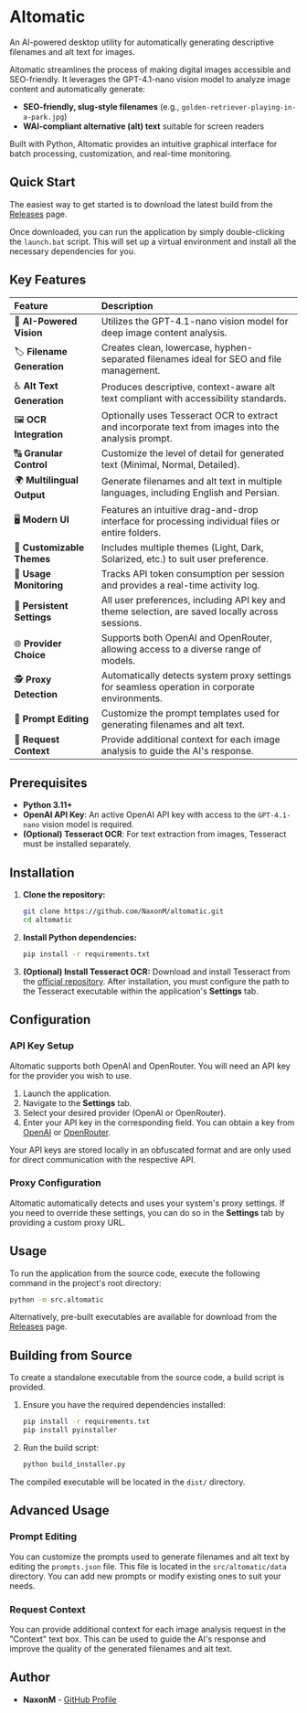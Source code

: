 # Altomatic

An AI-powered desktop utility for automatically generating descriptive filenames and alt text for images.

Altomatic streamlines the process of making digital images accessible and SEO-friendly. It leverages the GPT-4.1-nano vision model to analyze image content and automatically generate:

  * **SEO-friendly, slug-style filenames** (e.g., `golden-retriever-playing-in-a-park.jpg`)
  * **WAI-compliant alternative (alt) text** suitable for screen readers

Built with Python, Altomatic provides an intuitive graphical interface for batch processing, customization, and real-time monitoring.

## Quick Start

The easiest way to get started is to download the latest build from the [Releases](https://github.com/NaxonM/altomatic/releases) page.

Once downloaded, you can run the application by simply double-clicking the `launch.bat` script. This will set up a virtual environment and install all the necessary dependencies for you.

## Key Features

| Feature | Description |
| :--- | :--- |
| 🧠 **AI-Powered Vision** | Utilizes the GPT-4.1-nano vision model for deep image content analysis. |
| 🏷 **Filename Generation** | Creates clean, lowercase, hyphen-separated filenames ideal for SEO and file management. |
| ♿ **Alt Text Generation** | Produces descriptive, context-aware alt text compliant with accessibility standards. |
| 🖼️ **OCR Integration** | Optionally uses Tesseract OCR to extract and incorporate text from images into the analysis prompt. |
| 🔠 **Granular Control** | Customize the level of detail for generated text (Minimal, Normal, Detailed). |
| 🌍 **Multilingual Output** | Generate filenames and alt text in multiple languages, including English and Persian. |
| 🖥️ **Modern UI** | Features an intuitive drag-and-drop interface for processing individual files or entire folders. |
| 🎨 **Customizable Themes** | Includes multiple themes (Light, Dark, Solarized, etc.) to suit user preference. |
| 🧾 **Usage Monitoring** | Tracks API token consumption per session and provides a real-time activity log. |
| 🔧 **Persistent Settings** | All user preferences, including API key and theme selection, are saved locally across sessions. |
| 🌐 **Provider Choice** | Supports both OpenAI and OpenRouter, allowing access to a diverse range of models. |
| 🕵️ **Proxy Detection** | Automatically detects system proxy settings for seamless operation in corporate environments. |
| 📝 **Prompt Editing** | Customize the prompt templates used for generating filenames and alt text. |
| 🧠 **Request Context** | Provide additional context for each image analysis to guide the AI's response. |

## Prerequisites

  * **Python 3.11+**
  * **OpenAI API Key**: An active OpenAI API key with access to the `GPT-4.1-nano` vision model is required.
  * **(Optional) Tesseract OCR**: For text extraction from images, Tesseract must be installed separately.

## Installation

1.  **Clone the repository:**

    ```bash
    git clone https://github.com/NaxonM/altomatic.git
    cd altomatic
    ```

2.  **Install Python dependencies:**

    ```bash
    pip install -r requirements.txt
    ```

3.  **(Optional) Install Tesseract OCR:**
    Download and install Tesseract from the [official repository](https://github.com/UB-Mannheim/tesseract/wiki). After installation, you must configure the path to the Tesseract executable within the application's **Settings** tab.

## Configuration

### API Key Setup

Altomatic supports both OpenAI and OpenRouter. You will need an API key for the provider you wish to use.

1.  Launch the application.
2.  Navigate to the **Settings** tab.
3.  Select your desired provider (OpenAI or OpenRouter).
4.  Enter your API key in the corresponding field. You can obtain a key from [OpenAI](https://platform.openai.com/api-keys) or [OpenRouter](https://openrouter.ai/keys).

Your API keys are stored locally in an obfuscated format and are only used for direct communication with the respective API.

### Proxy Configuration

Altomatic automatically detects and uses your system's proxy settings. If you need to override these settings, you can do so in the **Settings** tab by providing a custom proxy URL.

## Usage

To run the application from the source code, execute the following command in the project's root directory:

```bash
python -m src.altomatic
```

Alternatively, pre-built executables are available for download from the [Releases](https://github.com/NaxonM/altomatic/releases) page.

## Building from Source

To create a standalone executable from the source code, a build script is provided.

1.  Ensure you have the required dependencies installed:
    ```bash
    pip install -r requirements.txt
    pip install pyinstaller
    ```
2.  Run the build script:
    ```bash
    python build_installer.py
    ```

The compiled executable will be located in the `dist/` directory.

## Advanced Usage

### Prompt Editing

You can customize the prompts used to generate filenames and alt text by editing the `prompts.json` file. This file is located in the `src/altomatic/data` directory. You can add new prompts or modify existing ones to suit your needs.

### Request Context

You can provide additional context for each image analysis request in the "Context" text box. This can be used to guide the AI's response and improve the quality of the generated filenames and alt text.

## Author

  * **NaxonM** - [GitHub Profile](https://github.com/NaxonM)